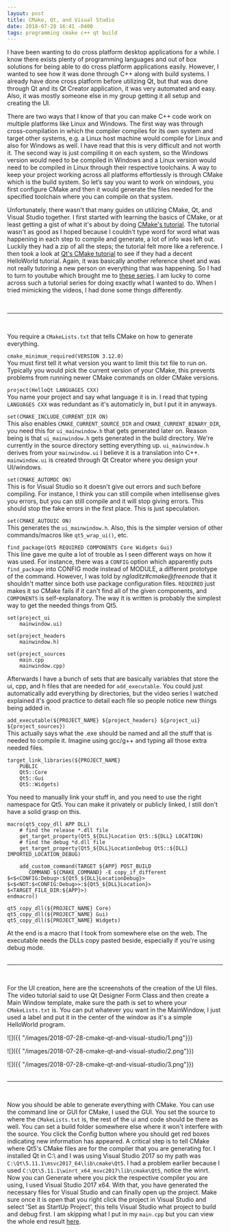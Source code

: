 ```yaml
---
layout: post
title: CMake, Qt, and Visual Studio
date: 2018-07-28 16:41 -0400
tags: programming cmake c++ qt build
---
```


I have been wanting to do cross platform desktop applications for a while. I know there exists plenty of programming languages and out of box solutions for being able to do cross platform applications easily. However, I wanted to see how it was done through C++ along with build systems. I already have done cross platform before utilizing Qt, but that was done through Qt and its Qt Creator application, it was very automated and easy. Also, it was mostly someone else in my group getting it all setup and creating the UI.


There are two ways that I know of that you can make C++ code work on multiple platforms like Linux and Windows. The first way was through cross-compilation in which the compiler compiles for its own system and target other systems, e.g. a Linux host machine would compile for Linux and also for Windows as well. I have read that this is very difficult and not worth it. The second way is just compiling it on each system, so the Windows version would need to be compiled in Windows and a Linux version would need to be compiled in Linux through their respective toolchains. A way to keep your project working across all platforms effortlessly is through CMake which is the build system. So let’s say you want to work on windows, you first configure CMake and then it would generate the files needed for the specified toolchain where you can compile on that system.


Unfortunately, there wasn't that many guides on utilizing CMake, Qt, and Visual Studio together. I first started with learning the basics of CMake, or at least getting a gist of what it's about by doing [CMake's tutorial](https://cmake.org/cmake-tutorial/). The tutorial wasn't as good as I hoped because I couldn't type word for word what was happening in each step to compile and generate, a lot of info was left out. Luckily they had a zip of all the steps; the tutorial felt more like a reference. I then took a look at [Qt's CMake tutorial](http://doc.qt.io/qt-5/cmake-manual.html) to see if they had a decent HelloWorld tutorial. Again, it was basically another reference sheet and was not really tutoring a new person on everything that was happening. So I had to turn to youtube which brought me to [these series](https://www.youtube.com/watch?v=9KHSa-fZC94&list=PLXTq1obpeHem3h424u4G4wS9FGwPNk5mM&index=1). I am lucky to come across such a tutorial series for doing exactly what I wanted to do. When I tried mimicking the videos, I had done some things differently.  
  
<br>

----

<br>

You require a `CMakeLists.txt` that tells CMake on how to generate everything.  

`cmake_minimum_required(VERSION 3.12.0)`  
You must first tell it what version you want to limit this txt file to run on. Typically you would pick the current version of your CMake, this prevents problems from running newer CMake commands on older CMake versions.  

`project(HelloQt LANGUAGES CXX)`  
You name your project and say what language it is in. I read that typing `LANGUAGES CXX` was redundant as it's automaticly in, but I put it in anyways.  

`set(CMAKE_INCLUDE_CURRENT_DIR ON)`  
This also enables `CMAKE_CURRENT_SOURCE_DIR` and `CMAKE_CURRENT_BINARY_DIR`, you need this for `ui_mainwindow.h` that gets generated later on. Reason being is that `ui_mainwindow.h` gets generated in the build directory. We're currently in the source directory setting everything up. `ui_mainwindow.h` derives from your `mainwindow.ui` I believe it is a translation into C++. `mainwindow.ui` is created through Qt Creator where you design your UI/windows.  

`set(CMAKE_AUTOMOC ON)`  
This is for Visual Studio so it doesn't give out errors and such before compiling. For instance, I think you can still compile when intellisense gives you errors, but you can still compile and it will stop giving errors. This should stop the fake errors in the first place. This is just speculation.  

`set(CMAKE_AUTOUIC ON)`  
This generates the `ui_mainwindow.h`. Also, this is the simpler version of other commands/macros like `qt5_wrap_ui()`, etc.    

`find_package(Qt5 REQUIRED COMPONENTS Core Widgets Gui)`  
This line gave me quite a lot of trouble as I seen different ways on how it was used. For instance, there was a `CONFIG` option which apparently puts `find_package` into CONFIG mode instead of MODULE, a different prototype of the command. However, I was told by *ngladitz#cmake@freenode* that it shouldn't matter since both use package configuration files. `REQUIRED` just makes it so CMake fails if it can't find all of the given components, and `COMPONENTS` is self-explanatory. The way it is written is probably the simplest way to get the needed things from Qt5.  
```
set(project_ui
	mainwindow.ui)

set(project_headers
	mainwindow.h)

set(project_sources
	main.cpp
	mainwindow.cpp)
```

Afterwards I have a bunch of sets that are basically variables that store the ui, cpp, and h files that are needed for `add_executable`. You could just automatically add everything by directories, but the video series I watched explained it's good practice to detail each file so people notice new things being added in.  

`add_executable(${PROJECT_NAME} ${project_headers} ${project_ui} ${project_sources})`  
This actually says what the .exe should be named and all the stuff that is needed to compile it. Imagine using gcc/g++ and typing all those extra needed files.  
```
target_link_libraries(${PROJECT_NAME}
	PUBLIC
	Qt5::Core
	Qt5::Gui
	Qt5::Widgets)
```
You need to manually link your stuff in, and you need to use the right namespace for Qt5. You can make it privately or publicly linked, I still don't have a solid grasp on this.  

```
macro(qt5_copy_dll APP DLL)
    # find the release *.dll file
    get_target_property(Qt5_${DLL}Location Qt5::${DLL} LOCATION)
    # find the debug *d.dll file
    get_target_property(Qt5_${DLL}LocationDebug Qt5::${DLL} IMPORTED_LOCATION_DEBUG)

    add_custom_command(TARGET ${APP} POST_BUILD
       COMMAND ${CMAKE_COMMAND} -E copy_if_different $<$<CONFIG:Debug>:${Qt5_${DLL}LocationDebug}> $<$<NOT:$<CONFIG:Debug>>:${Qt5_${DLL}Location}> $<TARGET_FILE_DIR:${APP}>)
endmacro()

qt5_copy_dll(${PROJECT_NAME} Core)
qt5_copy_dll(${PROJECT_NAME} Gui)
qt5_copy_dll(${PROJECT_NAME} Widgets)
```
At the end is a macro that I took from somewhere else on the web. The executable needs the DLLs copy pasted beside, especially if you're using debug mode.  
<br>
 
****
<br>

For the UI creation, here are the screenshots of the creation of the UI files. The video tutorial said to use Qt Designer Form Class and then create a Main Window template, make sure the path is set to where your `CMakeLists.txt` is. You can put whatever you want in the MainWindow, I just used a label and put it in the center of the window as it's a simple HelloWorld program.

![]({{ "/images/2018-07-28-cmake-qt-and-visual-studio/1.png"}})  
  
![]({{ "/images/2018-07-28-cmake-qt-and-visual-studio/2.png"}})  
  
![]({{ "/images/2018-07-28-cmake-qt-and-visual-studio/3.png"}})
<br>
<br>
 
****
<br>

Now you should be able to generate everything with CMake. You can use the command line or GUI for CMake, I used the GUI. You set the source to where the `CMakeLists.txt` is, the rest of the ui and code should be there as well. You can set a build folder somewhere else where it won't interfere with the source. You click the Config button where you should get red boxes indicating new information has appeared. A critical step is to tell CMake where Qt5's CMake files are for the compiler that you are generating for. I installed Qt in C:\ and I was using Visual Studio 2017 so my path was `C:\Qt\5.11.1\msvc2017_64\lib\cmake\Qt5`. I had a problem earlier because I used `C:\Qt\5.11.1\winrt_x64_msvc2017\lib\cmake\Qt5`, notice the winrt. Now you can Generate where you pick the respective compiler you are using, I used Visual Studio 2017 x64. With that, you have generated the necessary files for Visual Studio and can finally open up the project. Make sure once it is open that you right click the project in Visual Studio and select 'Set as StartUp Project', this tells Visual Studio what project to build and debug first. I am skipping what I put in my `main.cpp` but you can view the whole end result [here](https://github.com/Davidj361/HelloQt).
